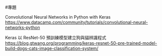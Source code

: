 #專題


Convolutional Neural Networks in Python with Keras
https://www.datacamp.com/community/tutorials/convolutional-neural-networks-python

Keras 以 ResNet-50 預訓練模型建立狗與貓辨識程式
https://blog.gtwang.org/programming/keras-resnet-50-pre-trained-model-build-dogs-cats-image-classification-system/
